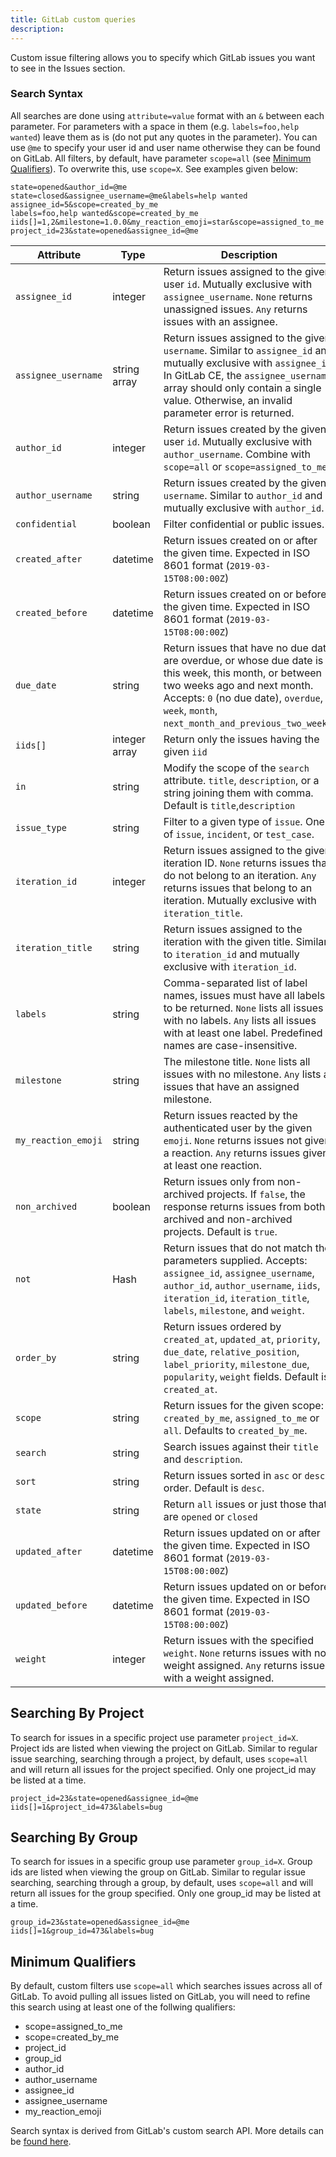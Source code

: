 ```yaml
---
title: GitLab custom queries
description:
---
```


Custom issue filtering allows you to specify which GitLab issues you want to see in the Issues section.

### Search Syntax

All searches are done using `attribute=value` format with an `&` between each parameter. For parameters with a space in them (e.g. `labels=foo,help wanted`) leave them as is (do not put any quotes in the parameter). You can use `@me` to specify your user id and user name otherwise they can be found on GitLab. All filters, by default, have parameter `scope=all` (see [Minimum Qualifiers](#minimum-qualifiers)). To overwrite this, use `scope=X`. See examples given below:

```
state=opened&author_id=@me
state=closed&assignee_username=@me&labels=help wanted
assignee_id=5&scope=created_by_me
labels=foo,help wanted&scope=created_by_me
iids[]=1,2&milestone=1.0.0&my_reaction_emoji=star&scope=assigned_to_me
project_id=23&state=opened&assignee_id=@me
```

| Attribute   | Type  | Description |
| ------------- | ----- | --------------- |
| `assignee_id` | integer | Return issues assigned to the given user `id`. Mutually exclusive with `assignee_username`. `None` returns unassigned issues. `Any` returns issues with an assignee. |
| `assignee_username` | string array | Return issues assigned to the given `username`. Similar to `assignee_id` and mutually exclusive with `assignee_id`. In GitLab CE, the `assignee_username` array should only contain a single value. Otherwise, an invalid parameter error is returned. |
| `author_id` | integer | Return issues created by the given user `id`. Mutually exclusive with `author_username`. Combine with `scope=all` or `scope=assigned_to_me`. |
| `author_username` | string | Return issues created by the given `username`. Similar to `author_id` and mutually exclusive with `author_id`. |
| `confidential` | boolean | Filter confidential or public issues. |
| `created_after` | datetime | Return issues created on or after the given time. Expected in ISO 8601 format (`2019-03-15T08:00:00Z`) |
| `created_before` | datetime | Return issues created on or before the given time. Expected in ISO 8601 format (`2019-03-15T08:00:00Z`) |
| `due_date` | string | Return issues that have no due date, are overdue, or whose due date is this week, this month, or between two weeks ago and next month. Accepts: `0` (no due date), `overdue`, `week`, `month`, `next_month_and_previous_two_weeks`. |
| `iids[]` | integer array | Return only the issues having the given `iid` |
| `in` | string | Modify the scope of the `search` attribute. `title`, `description`, or a string joining them with comma. Default is `title`,`description` |
| `issue_type` | string | Filter to a given type of `issue`. One of `issue`, `incident`, or `test_case`. |
| `iteration_id` | integer | Return issues assigned to the given iteration ID. `None` returns issues that do not belong to an iteration. `Any` returns issues that belong to an iteration. Mutually exclusive with `iteration_title`. |
| `iteration_title` | string | Return issues assigned to the iteration with the given title. Similar to `iteration_id` and mutually exclusive with `iteration_id`. |
| `labels` | string | Comma-separated list of label names, issues must have all labels to be returned. `None` lists all issues with no labels. `Any` lists all issues with at least one label. Predefined names are case-insensitive. |
| `milestone` | string | The milestone title. `None` lists all issues with no milestone. `Any` lists all issues that have an assigned milestone. |
| `my_reaction_emoji` | string | Return issues reacted by the authenticated user by the given `emoji`. `None` returns issues not given a reaction. `Any` returns issues given at least one reaction. |
| `non_archived` | boolean | Return issues only from non-archived projects. If `false`, the response returns issues from both archived and non-archived projects. Default is `true`. |
| `not` | Hash | Return issues that do not match the parameters supplied. Accepts: `assignee_id`, `assignee_username`, `author_id`, `author_username`, `iids`, `iteration_id`, `iteration_title`, `labels`, `milestone`, and `weight`. |
| `order_by` | string | Return issues ordered by `created_at`, `updated_at`, `priority`, `due_date`, `relative_position`, `label_priority`, `milestone_due`, `popularity`, `weight` fields. Default is `created_at`. |
| `scope` | string | Return issues for the given scope: `created_by_me`, `assigned_to_me` or `all`. Defaults to `created_by_me`. |
| `search` | string | Search issues against their `title` and `description`. |
| `sort` | string | Return issues sorted in `asc` or `desc` order. Default is `desc`. |
| `state` | string | Return `all` issues or just those that are `opened` or `closed` |
| `updated_after` | datetime | Return issues updated on or after the given time. Expected in ISO 8601 format (`2019-03-15T08:00:00Z`) |
| `updated_before` | datetime | Return issues updated on or before the given time. Expected in ISO 8601 format (`2019-03-15T08:00:00Z`) |
| `weight` | integer | Return issues with the specified `weight`. `None` returns issues with no weight assigned. `Any` returns issues with a weight assigned. |

## Searching By Project

To search for issues in a specific project use parameter `project_id=X`. Project ids are listed when viewing the project on GitLab. Similar to regular issue searching, searching through a project, by default, uses `scope=all` and will return all issues for the project specified. Only one project_id may be listed at a time.

```
project_id=23&state=opened&assignee_id=@me
iids[]=1&project_id=473&labels=bug
```

## Searching By Group

To search for issues in a specific group use parameter `group_id=X`. Group ids are listed when viewing the group on GitLab. Similar to regular issue searching, searching through a group, by default, uses `scope=all` and will return all issues for the group specified. Only one group_id may be listed at a time.

```
group_id=23&state=opened&assignee_id=@me
iids[]=1&group_id=473&labels=bug
```

## Minimum Qualifiers

By default, custom filters use `scope=all` which searches issues across all of GitLab. To avoid pulling all issues listed on GitLab, you will need to refine this search using at least one of the follwing qualifiers:

* scope=assigned\_to\_me
* scope=created\_by\_me
* project_id
* group_id
* author_id
* author_username
* assignee_id
* assignee_username
* my\_reaction\_emoji

Search syntax is derived from GitLab's custom search API. More details can be [found here](https://docs.gitlab.com/ee/api/issues.html).